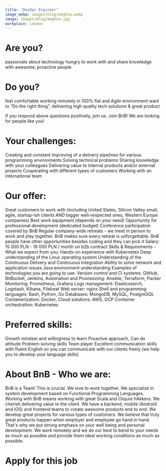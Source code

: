 ```yaml
---
title: "DevOps Engineer"
image_webp: images/blog/meghna.webp
image: images/blog/meghna.jpg
workplace: London
---
```


# Are you?
passionate about technology
hungry to work with and share knowledge with awesome, proactive people

# Do you?
feel comfortable working remotely in 100% flat and Agile environment
want to “Do the right thing”, delivering high quality tech solutions & great product

If you respond above questions positively, join us. Join BnB! We are looking for people like you! 

# Your challenges:
Creating and constant improving of a delivery pipelines for various programming environments
Solving technical problems
Sharing knowledge with your colleagues
Delivering value to internal products and/or external projects
Cooperating with different types of customers 
Working with an international team

# Our offer:
Great customers to work with (including United States, Silicon Valley small, agile, startup-ish clients AND bigger well-respected ones, Western Europe companies)
Best work equipment (depends on your need)
Opportunity for professional development (dedicated budget) 
Conference participation covered by BnB
Regular company-wide retreats - we meet in person to work and play together. BnB makes sure every retreat is unforgettable.
BnB people have other opportunities besides coding and they can pick it
Salary: 15 000 PLN - 19 000 PLN / month on b2b contract
Skills & Requirements - What we expect from you:
Hands-on experience with Kubernetes
Deep understanding of the Linux operating system
Understanding of the Continuous Delivery and Continuous Integration
Ability to solve network and application issues
Java environment understanding
Examples of technologies you are going to use:
Version control and CI systems: GitHub, BitBucket, Jenkins,
Automation and Provisioning: Ansible, Terraform, Packer
Monitoring: Prometheus, Grafana
Logs management: Elasticsearch, Logstash, Kibana, Filebeat
Web server: nginx
Shell and programming languages: Bash, Python, Go
Databases: MongoDB, MySQL, PostgreSQL
Containerization: Docker, Cloud solutions: AWS, GCP
Container orchestration: Kubernetes

# Preferred skills:
Growth mindset and willingness to learn
Proactive approach, Can do attitude
Problem-solving skills
Team player
Excellent communication skills with fluent English so you can communicate with our clients freely (we help you to develop your language skills) 

# About BnB - Who we are:

BnB is a Team! This is crucial. We love to work together. We specialize in system development based on Functional Programming Languages. Working with BnB means working with great Scala and Clojure hAkkers. We cherish delivering value to the client. We have a backend, mobile (Android and iOS) and frontend teams to create awesome products end to end. We develop great projects for various types of customers. We believe that truly great products happen when employer and employee go hand in hand. That's why we put strong emphasis on your well being and personal development.  We work remotely and we do our best to bend to your needs as much as possible and provide them ideal working conditions as much as possible.


# Apply for this job
